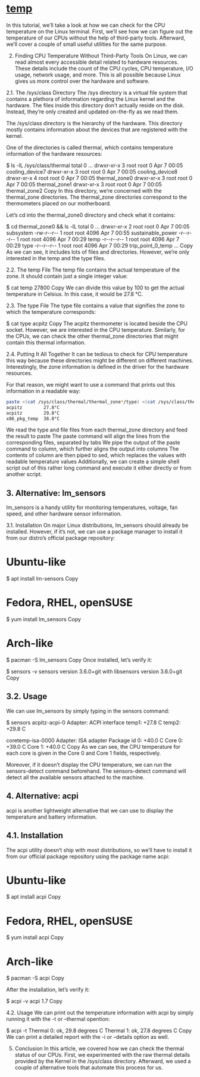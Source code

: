 # **[temp](https://www.baeldung.com/linux/cpu-temperature)**

In this tutorial, we’ll take a look at how we can check for the CPU temperature on the Linux terminal. First, we’ll see how we can figure out the temperature of our CPUs without the help of third-party tools. Afterward, we’ll cover a couple of small useful utilities for the same purpose.

2. Finding CPU Temperature Without Third-Party Tools
On Linux, we can read almost every accessible detail related to hardware resources. These details include the count of the CPU cycles, CPU temperature, I/O usage, network usage, and more. This is all possible because Linux gives us more control over the hardware and software.

2.1. The /sys/class Directory
The /sys directory is a virtual file system that contains a plethora of information regarding the Linux kernel and the hardware. The files inside this directory don’t actually reside on the disk. Instead, they’re only created and updated on-the-fly as we read them.

The /sys/class directory is the hierarchy of the hardware. This directory mostly contains information about the devices that are registered with the kernel.

One of the directories is called thermal, which contains temperature information of the hardware resources:

$ ls -lL /sys/class/thermal
total 0
...
drwxr-xr-x 3 root root 0 Apr 7 00:05 cooling_device7
drwxr-xr-x 3 root root 0 Apr 7 00:05 cooling_device8
drwxr-xr-x 4 root root 0 Apr 7 00:05 thermal_zone0
drwxr-xr-x 3 root root 0 Apr 7 00:05 thermal_zone1
drwxr-xr-x 3 root root 0 Apr 7 00:05 thermal_zone2
Copy
In this directory, we’re concerned with the thermal_zone directories. The thermal_zone directories correspond to the thermometers placed on our motherboard.

Let’s cd into the thermal_zone0 directory and check what it contains:

$ cd thermal_zone0 && ls -lL
total 0
...
drwxr-xr-x 2 root root    0 Apr  7 00:05 subsystem
-rw-r--r-- 1 root root 4096 Apr  7 00:55 sustainable_power
-r--r--r-- 1 root root 4096 Apr  7 00:29 temp
-r--r--r-- 1 root root 4096 Apr  7 00:29 type
-r--r--r-- 1 root root 4096 Apr  7 00:29 trip_point_0_temp
...
Copy
As we can see, it includes lots of files and directories. However, we’re only interested in the temp and the type files.

2.2. The temp File
The temp file contains the actual temperature of the zone. It should contain just a single integer value:

$ cat temp
27800
Copy
We can divide this value by 100 to get the actual temperature in Celsius. In this case, it would be 27.8 °C.

2.3. The type File
The type file contains a value that signifies the zone to which the temperature corresponds:

$ cat type
acpitz
Copy
The acpitz thermometer is located beside the CPU socket. However, we are interested in the CPU temperature. Similarly, for the CPUs, we can check the other thermal_zone directories that might contain this thermal information.

2.4. Putting It All Together
It can be tedious to check for CPU temperature this way because these directories might be different on different machines. Interestingly, the zone information is defined in the driver for the hardware resources.

For that reason, we might want to use a command that prints out this information in a readable way:

```bash
paste <(cat /sys/class/thermal/thermal_zone*/type) <(cat /sys/class/thermal/thermal_zone*/temp) | column -s $'\t' -t | sed 's/\(.\)..$/.\1°C/'
acpitz        27.8°C
acpitz        29.8°C
x86_pkg_temp  38.0°C
```

We read the type and file files from each thermal_zone directory and feed the result to paste
The paste command will align the lines from the corresponding files, separated by tabs
We pipe the output of the paste command to column, which further aligns the output into columns
The contents of column are then piped to sed, which replaces the values with readable temperature values
Additionally, we can create a simple shell script out of this rather long command and execute it either directly or from another script.

## 3. Alternative: lm_sensors

lm_sensors is a handy utility for monitoring temperatures, voltage, fan speed, and other hardware sensor information.

3.1. Installation
On major Linux distributions, lm_sensors should already be installed. However, if it’s not, we can use a package manager to install it from our distro’s official package repository:

# Ubuntu-like

$ apt install lm-sensors
Copy

# Fedora, RHEL, openSUSE

$ yum install lm_sensors
Copy

# Arch-like

$ pacman -S lm_sensors
Copy
Once installed, let’s verify it:

$ sensors -v
sensors version 3.6.0+git with libsensors version 3.6.0+git
Copy

## 3.2. Usage

We can use lm_sensors by simply typing in the sensors command:

$ sensors
acpitz-acpi-0
Adapter: ACPI interface
temp1:        +27.8 C
temp2:        +29.8 C

coretemp-isa-0000
Adapter: ISA adapter
Package id 0:  +40.0 C
Core 0:        +39.0 C
Core 1:        +40.0 C
Copy
As we can see, the CPU temperature for each core is given in the Core 0 and Core 1 fields, respectively.

Moreover, if it doesn’t display the CPU temperature, we can run the sensors-detect command beforehand. The sensors-detect command will detect all the available sensors attached to the machine.

## 4. Alternative: acpi

acpi is another lightweight alternative that we can use to display the temperature and battery information.

## 4.1. Installation

The acpi utility doesn’t ship with most distributions, so we’ll have to install it from our official package repository using the package name acpi:

# Ubuntu-like

$ apt install acpi
Copy

# Fedora, RHEL, openSUSE

$ yum install acpi
Copy

# Arch-like

$ pacman -S acpi
Copy

After the installation, let’s verify it:

$ acpi -v
acpi 1.7
Copy

4.2. Usage
We can print out the temperature information with acpi by simply running it with the -t or –thermal opention:

$ acpi -t
Thermal 0: ok, 29.8 degrees C
Thermal 1: ok, 27.8 degrees C
Copy
We can print a detailed report with the -i or –details option as well.

5. Conclusion
In this article, we covered how we can check the thermal status of our CPUs. First, we experimented with the raw thermal details provided by the Kernel in the /sys/class directory. Afterward, we used a couple of alternative tools that automate this process for us.
